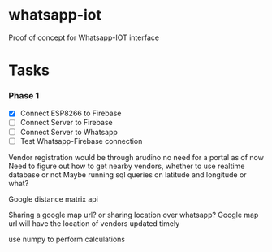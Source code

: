 # whatsapp-iot
Proof of concept for Whatsapp-IOT interface

# Tasks
### Phase 1
 - [x] Connect ESP8266 to Firebase 
 - [ ] Connect Server to Firebase
 - [ ] Connect Server to Whatsapp
 - [ ] Test Whatsapp-Firebase connection

 Vendor registration would be through arudino no need for a portal as of now
 Need to figure out how to get nearby vendors, whether to use realtime database or not
 Maybe running sql queries on latitude and longitude or what?

 Google distance matrix api

 Sharing a google map url? or sharing location over whatsapp?
 Google map url will have the location of vendors updated timely

 use numpy to perform calculations
 